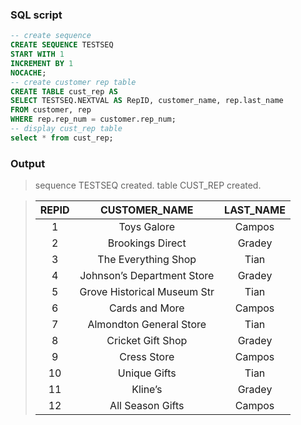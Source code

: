 ### SQL script

```SQL
-- create sequence
CREATE SEQUENCE TESTSEQ
START WITH 1
INCREMENT BY 1
NOCACHE;
-- create customer rep table
CREATE TABLE cust_rep AS
SELECT TESTSEQ.NEXTVAL AS RepID, customer_name, rep.last_name
FROM customer, rep
WHERE rep.rep_num = customer.rep_num;
-- display cust_rep table
select * from cust_rep;
```
### Output
>sequence TESTSEQ created.
>table CUST_REP created.


>| REPID | CUSTOMER_NAME               | LAST_NAME |
>|:-----:|:---------------------------:|:---------:|
>|   1   | Toys Galore                 | Campos    |
>|   2   | Brookings Direct            | Gradey    |
>|   3   | The Everything Shop         | Tian      |
>|   4   | Johnson’s Department Store  | Gradey    |
>|   5   | Grove Historical Museum Str | Tian      |
>|   6   | Cards and More              | Campos    |
>|   7   | Almondton General Store     | Tian      |
>|   8   | Cricket Gift Shop           | Gradey    |
>|   9   | Cress Store                 | Campos    |
>|  10   | Unique Gifts                | Tian      |
>|  11   | Kline’s                     | Gradey    |
>|  12   | All Season Gifts            | Campos    |


